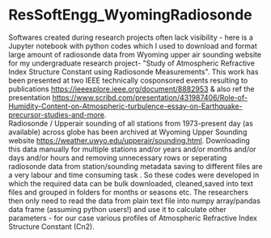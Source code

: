 # ResSoftEngg_WyomingRadiosonde
Softwares created during research projects often lack visibility - here is a Jupyter notebook with python codes which I used to download and format large amount of radiosonde data from Wyoming upper air sounding website for my undergraduate research project-
"Study of Atmospheric Refractive Index Structure Constant using Radiosonde Measurements". This work has been presented at two IEEE technically cosponsored events resulting to publications https://ieeexplore.ieee.org/document/8882953 & also ref the presentation https://www.scribd.com/presentation/431987406/Role-of-Humidity-Content-on-Atmospheric-turbulence-essay-on-Earthquake-precursor-studies-and-more.  
Radiosonde / Upperair sounding of all stations from 1973-present day (as available) across globe has been archived at Wyoming Upper Sounding website https://weather.uwyo.edu/upperair/sounding.html. 
Downloading this data manually for multiple stations and/or years and/or months and/or days and/or hours and removing unnecessary rows or seperating radiosonde data from station/sounding metadata saving to different files are a very labour and time consuming task . So these codes were developed in which the required data can be bulk downloaded, cleaned,saved into text files and grouped in folders for months or seasons etc. The researchers then only need to read the data from plain text file into numpy array/pandas data frame (assuming python users!) and use it to calculate other parameters - for our case various profiles of Atmospheric Refractive Index Structure Constant (Cn2).
